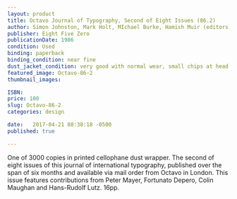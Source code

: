 ```yaml
---
layout: product
title: Octavo Journal of Typography, Second of Eight Issues (86.2)
author: Simon Johnston, Mark Holt, MIchael Burke, Hamish Muir (editors)
publisher: Eight Five Zero
publicationDate: 1986
condition: Used
binding: paperback
binding_condition: near fine
dust_jacket_condition: very good with normal wear, small chips at head &amp; heel
featured_image: Octavo-86-2
thumbnail_images:

ISBN:
price: 100
slug: Octavo-86-2
categories: design

date:   2017-04-21 08:38:18 -0500
published: true

---
```



One of 3000 copies in printed cellophane dust wrapper. The second of eight issues of this journal of international typography, published over the span of six months and available via mail order from Octavo in London. This issue features contributions from Peter Mayer, Fortunato Depero, Colin Maughan and Hans-Rudolf Lutz. 16pp.